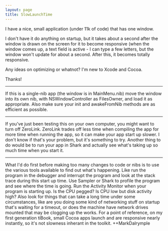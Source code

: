 ```yaml
---
layout: page
title: SlowLaunchTime
---
```


I have a nice, small application (under 11k of code) that has one window.

I don't have it do anything on startup, but it takes about a second after the window is drawn on the screen for it to become responsive (when the window comes up, a text field is active - I can type a few letters, but the window won't update for about a second. After this, it becomes totally responsive.

Any ideas on optimizing or whatnot? I'm new to Xcode and Cocoa.

Thanks!

----

If this is a single-nib app (the window is in MainMenu.nib) move the window into its own nib, with NSWindowController as FilesOwner, and load it as appropriate. Also make sure your     init and     awakeFromNib methods are as efficient as possible.

----

If you've just been testing this on your own computer, you might want to turn off ZeroLink. ZeroLink trades off less time when compiling the app for more time when running the app, so it can make your app start up slower. I don't know if that's your problem, but it's something to try. Another thing to do would be to run your app in Shark and actually see what's taking up so much time when you start it.

----

What I'd do first before making too many changes to code or nibs is to use the various tools available to find out what's happening.  Like run the program in the debugger and interrupt the program and look at the stack trace during this start up time.  Use Sampler or Shark to profile the program and see where the time is going.  Run the Activity Monitor when your program is starting up.  Is the CPU pegged?  Is CPU low but disk activity high?  Also look for things that can take a long time under some circumstances, like are you doing some kind of networking stuff on startup that's waiting for a timeout, or does the machine have network drives mounted that may be clogging up the works.  For a point of reference, on my first generation tiBook, small Cocoa apps launch and are responsive nearly instantly, so it's not slowness inherant in the toolkit.    ++MarkDalrymple

